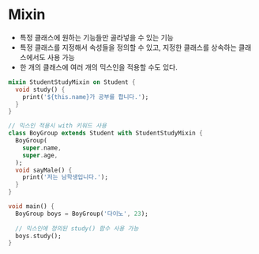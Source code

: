 # Mixin

- 특정 클래스에 원하는 기능들만 골라넣을 수 있는 기능
- 특정 클래스를 지정해서 속성들을 정의할 수 있고, 지정한 클래스를 상속하는 클래스에서도 사용 가능
- 한 개의 클래스에 여러 개의 믹스인을 적용할 수도 있다.

```dart
mixin StudentStudyMixin on Student {
  void study() {
    print('${this.name}가 공부를 합니다.');
  }
}

// 믹스인 적용시 with 키워드 사용
class BoyGroup extends Student with StudentStudyMixin {
  BoyGroup(
    super.name,
    super.age,
  );
  void sayMale() {
    print('저는 남학생입니다.');
  }
}

void main() {
  BoyGroup boys = BoyGroup('다이노', 23);
  
  // 믹스인에 정의된 study() 함수 사용 가능
  boys.study();
}
```